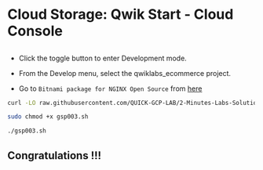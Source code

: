 
# Cloud Storage: Qwik Start - Cloud Console














## 

- Click the toggle button to enter Development mode.

- From the Develop menu, select the qwiklabs_ecommerce project.

* Go to `Bitnami package for NGINX Open Source` from [here](https://console.cloud.google.com/marketplace/product/bitnami-launchpad/nginxstack?)


```bash
curl -LO raw.githubusercontent.com/QUICK-GCP-LAB/2-Minutes-Labs-Solutions/main/Provision%20Services%20with%20Google%20Cloud%20Marketplace/gsp003.sh

sudo chmod +x gsp003.sh

./gsp003.sh
```



## Congratulations !!!

